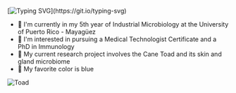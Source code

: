 [![Typing SVG](https://readme-typing-svg.demolab.com?font=&pause=1000&color=0000FF&center=true&vCenter=true&multiline=true&width=435&height=100&lines=Hi+there!;My+name+is+Alanis+Mulero;Welcome+to+my+profile!)](https://git.io/typing-svg)
- 🧫 I'm currently in my 5th year of Industrial Microbiology at the University of Puerto Rico - Mayagüez
- 🔬 I'm interested in pursuing a Medical Technologist Certificate and a PhD in Immunology
- 🐸 My current research project involves the Cane Toad and its skin and gland microbiome
- 🦋 My favorite color is blue

   
![Toad](https://github.com/user-attachments/assets/885f9da7-a9ca-4106-8156-53f1630e66a2)





<!--
**alanismulero/alanismulero** is a ✨ _special_ ✨ repository because its `README.md` (this file) appears on your GitHub profile.
